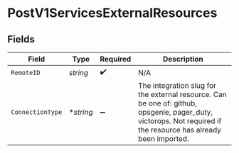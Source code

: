# PostV1ServicesExternalResources


## Fields

| Field                                                                                                                                                           | Type                                                                                                                                                            | Required                                                                                                                                                        | Description                                                                                                                                                     |
| --------------------------------------------------------------------------------------------------------------------------------------------------------------- | --------------------------------------------------------------------------------------------------------------------------------------------------------------- | --------------------------------------------------------------------------------------------------------------------------------------------------------------- | --------------------------------------------------------------------------------------------------------------------------------------------------------------- |
| `RemoteID`                                                                                                                                                      | *string*                                                                                                                                                        | :heavy_check_mark:                                                                                                                                              | N/A                                                                                                                                                             |
| `ConnectionType`                                                                                                                                                | **string*                                                                                                                                                       | :heavy_minus_sign:                                                                                                                                              | The integration slug for the external resource. Can be one of: github, opsgenie, pager_duty, victorops. Not required if the resource has already been imported. |